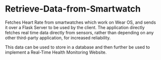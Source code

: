 # Retrieve-Data-from-Smartwatch
Fetches Heart Rate from smartwatches which work on Wear OS, and sends it over a Flask Server to be used by the client.
The application directly fetches real time data directly from sensors, rather than depending on any other third-party application, for increased reliability.

This data can be used to store in a database and then further be used to implement a Real-Time Health Monitoring Website.
